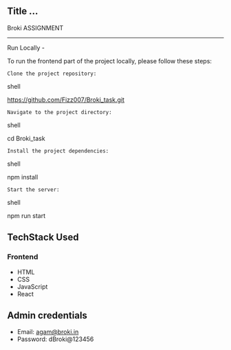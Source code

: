 ## Title ...

Broki ASSIGNMENT

---


Run Locally - 

To run the frontend part of the project locally, please follow these steps:

    Clone the project repository:

shell

https://github.com/Fizz007/Broki_task.git

    Navigate to the project directory:

shell

cd Broki_task

    Install the project dependencies:

shell

npm install

    Start the server:

shell

npm run start


## TechStack Used

### Frontend

- HTML
- CSS
- JavaScript
- React


## Admin credentials

  - Email: agam@broki.in
  - Password: dBroki@123456



